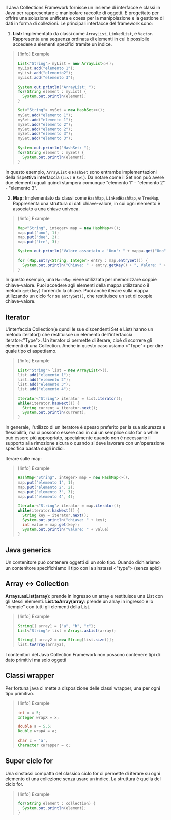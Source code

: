   
Il Java Collections Framework fornisce un insieme di interfacce e classi in Java per rappresentare e manipolare raccolte di oggetti. È progettato per offrire una soluzione unificata e coesa per la manipolazione e la gestione di dati in forma di collezioni. Le principali interfacce del framework sono:

1. **List:**
	Implementato da classi come `ArrayList`, `LinkedList`, e `Vector`.
	 Rappresenta una sequenza ordinata di elementi in cui è possibile accedere a elementi specifici tramite un indice.
> [!info] Example
> ```java
>List<"String"> myList = new ArrayList<>();
>myList.add("elemento 1");
>myList.add("elemento2");
>myList.add("elemento 3");
>
>System.out.println("ArrayList: ");
>for(String element : myList) {
>	System.out.println(element);
>}
>
>Set<"String"> mySet = new HashSet<>();
>mySet.add("elemento 1");
>mySet.add("elemento 1");
>mySet.add("elemento 2");
>mySet.add("elemento 2");
>mySet.add("elemento 3");
>mySet.add("elemento 3");
>
>System.out.println("HashSet: ");
>for(String element : mySet) {
>	System.out.println(element);
>}

In questo esempio, `ArrayList` e `HashSet` sono entrambe implementazioni della rispettiva interfaccia (`List` e `Set`).
Da notare come il Set non può avere due elementi uguali quindi stamperà
comunque "elemento 1" - "elemento 2" - "elemento 3".

2. **Map:**
	Implementato da classi come `HashMap`, `LinkedHashMap`, e `TreeMap`.
	Rappresenta una struttura di dati chiave-valore, in cui ogni elemento è associato a una chiave univoca.
> [!info] Example
> ```java
>Map<"String", integer> map = new HashMap<>();
>map.put("uno", 1);
>map.put("due", 2);
>map.put("tre", 3);
>
>System.out.println("Valore associato a 'Uno': " + mappa.get("Uno"));
>
>for (Map.Entry<String, Integer> entry : map.entrySet()) {
>	System.out.println("Chiave: " + entry.getKey() + ", Valore: " + entry.getValue());
>}

In questo esempio, una `HashMap` viene utilizzata per memorizzare coppie chiave-valore. Puoi accedere agli elementi della mappa utilizzando il metodo `get(key)` fornendo la chiave. Puoi anche iterare sulla mappa utilizzando un ciclo `for` su `entrySet()`, che restituisce un set di coppie chiave-valore.

## Iterator

L'interfaccia Collection(e qundi le sue discendenti Set e List) hanno un 
metodo iterator() che restituisce un elemento dell'interfaccia 
iterator<"Type">.
Un iterator ci permette di iterare, cioè di scorrere gli elementi di una 
Collection.
Anche in questo caso usiamo <"Type"> per dire quale tipo ci aspettiamo.
> [!info] Example
> ```java
>List<"String"> list = new ArrayList<>(),
>list.add("elemento 1");
>list.add("elemento 2");
>list.add("elemento 3");
>list.add("elemento 4");
>
>Iterator<"String"> iterator = list.iterator();
>while(iterator.hasNext()) {
>	String current = iterator.next();
>	System.out.println(current);
>}

In generale, l'utilizzo di un iteratore è spesso preferito per la sua sicurezza e flessibilità, ma ci possono essere casi in cui un semplice ciclo for o while può essere più appropriato, specialmente quando non è necessario il supporto alla rimozione sicura o quando si deve lavorare con un'operazione specifica basata sugli indici.

Iterare sulle map:
> [!info] Example
> ```java
>HashMap<"String", integer> map = new HashMap<>(),
>map.put("elemento 1", 1);
>map.put("elemento 2", 2);
>map.put("elemento 3", 3);
>map.put("elemento 4", 4);
>
>Iterator<"String"> iterator = map.iterator();
>while(iterator.hasNext()) {
>	String key = iterator.next();
>	System.out.println("chiave: " + key);
>	int value = map.get(key);
>	System.out.println("valore: " + value)
>}
## Java generics

Un contenitore può contenere oggetti di un solo tipo.
Quando dichiariamo un contenitore specifichiamo il tipo con la sinstassi
<"type"> (senza apici)

## Array <-> Collection

**Arrays.asList(array)**: prende in ingresso un array e restituisce una List
con gli stessi elementi.
**List.toArray(array**: prende un array in ingresso e lo "riempie" con tutti 
gli elementi della List.
> [!info] Example
> ```java
>String[] array1 = {"a", "b", "c"};
>List<"String"> list = Arrays.asList(array);
>
>String[] array2 = new String[list.size()];
>list.toArray(array2),

I contenitori del Java Collection Framework non possono contenere
tipi di dato primitivi ma solo oggetti

## Classi wrapper

Per fortuna java ci mette a disposizione delle classi wrapper, una per
ogni tipo primitivo.
> [!info] Example
> ```java
>int x = 5;
>Integer wrapX = x;
>
>double a = 5.5;
>Double wrapA = a;
>
>char c = 'a',
>Character cWrapper = c;

## Super ciclo for

Una sinstassi compatta del classico ciclo for ci permette di iterare su
ogni elemento di una collezione senza usare un indice.
La struttura è quella del ciclo for.
> [!info] Example
> ```java
>for(String element : collection) {
>	System.out.println(element);
>}